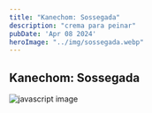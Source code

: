 ```yaml
---
title: "Kanechom: Sossegada"
description: "crema para peinar"
pubDate: 'Apr 08 2024'
heroImage: "../img/sossegada.webp"
---
```


## Kanechom: Sossegada

![javascript image](/img/sossegada.webp)

